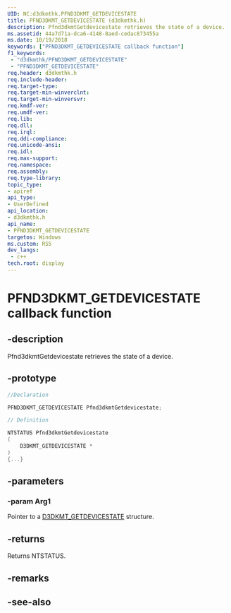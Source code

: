 ```yaml
---
UID: NC:d3dkmthk.PFND3DKMT_GETDEVICESTATE
title: PFND3DKMT_GETDEVICESTATE (d3dkmthk.h)
description: Pfnd3dkmtGetdevicestate retrieves the state of a device.
ms.assetid: 44a7d71a-dca6-4148-8aed-cedac873455a
ms.date: 10/19/2018
keywords: ["PFND3DKMT_GETDEVICESTATE callback function"]
f1_keywords:
 - "d3dkmthk/PFND3DKMT_GETDEVICESTATE"
 - "PFND3DKMT_GETDEVICESTATE"
req.header: d3dkmthk.h
req.include-header:
req.target-type:
req.target-min-winverclnt:
req.target-min-winversvr:
req.kmdf-ver:
req.umdf-ver:
req.lib:
req.dll:
req.irql: 
req.ddi-compliance:
req.unicode-ansi:
req.idl:
req.max-support:
req.namespace:
req.assembly:
req.type-library: 
topic_type: 
- apiref
api_type: 
- UserDefined
api_location: 
- d3dkmthk.h
api_name: 
- PFND3DKMT_GETDEVICESTATE
targetos: Windows
ms.custom: RS5
dev_langs:
 - c++
tech.root: display
---
```


# PFND3DKMT_GETDEVICESTATE callback function

## -description

Pfnd3dkmtGetdevicestate retrieves the state of a device.

## -prototype

```cpp
//Declaration

PFND3DKMT_GETDEVICESTATE Pfnd3dkmtGetdevicestate; 

// Definition

NTSTATUS Pfnd3dkmtGetdevicestate 
(
	D3DKMT_GETDEVICESTATE *
)
{...}

```

## -parameters

### -param Arg1

Pointer to a [D3DKMT_GETDEVICESTATE](ns-d3dkmthk-_d3dkmt_getdevicestate.md) structure.

## -returns

Returns NTSTATUS.


## -remarks




## -see-also
